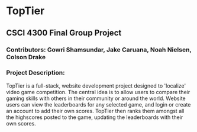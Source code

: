 # TopTier
## CSCI 4300 Final Group Project
### Contributors: Gowri Shamsundar, Jake Caruana, Noah Nielsen, Colson Drake

### Project Description:

TopTier is a full-stack, website development project designed to 'localize' video game competition. The central idea is to allow users to compare their gaming skills with others in their community or around the world. Website users can view the leaderboards for any selected game, and login or create an account to add their own scores. TopTier then ranks them amongst all the highscores posted to the game, updating the leaderboards with their own scores. 